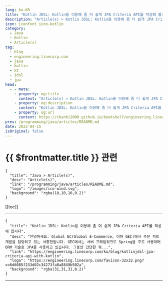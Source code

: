 ```yaml
---
lang: ko-KR
title: "Kotlin JDSL: Kotlin을 이용해 좀 더 쉽게 JPA Criteria API를 작성해 봅시다"
description: "Article(s) > Kotlin JDSL: Kotlin을 이용해 좀 더 쉽게 JPA Criteria API를 작성해 봅시다"
icon: iconfont icon-kotlin
category: 
  - Java
  - Kotlin
  - Article(s)
tag: 
  - blog
  - engineering.linecorp.com
  - java
  - kotlin
  - kt
  - jdsl
  - jpa
head:
  - - meta:
    - property: og:title
      content: "Article(s) > Kotlin JDSL: Kotlin을 이용해 좀 더 쉽게 JPA Criteria API를 작성해 봅시다"
    - property: og:description
      content: "Kotlin JDSL: Kotlin을 이용해 좀 더 쉽게 JPA Criteria API를 작성해 봅시다"
    - property: og:url
      content: https://chanhi2000.github.io/bookshelf/engineering.linecorp.com/kotlinjdsl-jpa-criteria-api-with-kotlin.html
prev: /programming/java/articles/README.md
date: 2022-04-15
isOriginal: false
---
```


# {{ $frontmatter.title }} 관련

```component VPCard
{
  "title": "Java > Article(s)",
  "desc": "Article(s)",
  "link": "/programming/java/articles/README.md",
  "logo": "/images/ico-wind.svg",
  "background": "rgba(10,10,10,0.2)"
}
```

[[toc]]

---

```component VPCard
{
  "title": "Kotlin JDSL: Kotlin을 이용해 좀 더 쉽게 JPA Criteria API를 작성해 봅시다",
  "desc": "안녕하세요. Global EC(Global E-Commerce, 이하 GEC)에서 주문 파트 개발을 담당하고 있는 서종현입니다. GEC에서는 서버 프레임워크로 Spring을 주로 사용하며 ORM 기술로 JPA를 사용하고 있습니다. 그동안 간단한 쿼...",
  "link": "https://engineering.linecorp.com/ko/blog/kotlinjdsl-jpa-criteria-api-with-kotlin",
  "logo": "https://engineering.linecorp.com/favicon-32x32.png?v=6d6085f233d02c34273fa8a8849b502a",
  "background": "rgba(31,31,31,0.2)"
}
```

<!-- TODO: 작성 -->

---

<TagLinks />